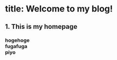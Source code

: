 <h1>title: Welcome to my blog!</h1>
<h2> 1. This is my homepage
  <h3>hogehoge<br> fugafuga <br> piyo</h3>
</h2>
